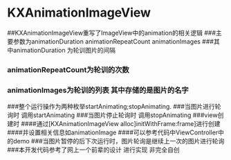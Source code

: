 # KXAnimationImageView
##KXAnimationImageView重写了ImageView中的animation的相关逻辑 
###主要参数为animationDuration animationRepeatCount animationImages
###其中animationDuration 为轮训图片的间隔
###    animationRepeatCount为轮训的次数
###    animationImages为轮训的列表 其中存储的是图片的名字
###整个运行操作为两种枚举startAnimating;stopAnimating.
###当图片进行轮询时 调用startAnimating 
###当图片停止轮询时 调用stopAnimating
###view创建时 
####通过[KXAnimationImageView alloc]initWithFrame:frame]进行创建
####并设置相关信息如animationImage
####可以参考代码中ViewController中的demo
###当图片暂停的后下次运行时，图片轮询是继续上一次的图片进行轮询
###本开发代码参考了网上一个前辈的设计 进行实现 非完全自创
